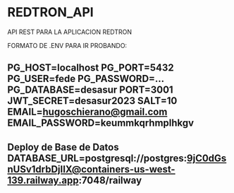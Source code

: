 # REDTRON_API

API REST PARA LA APLICACION REDTRON

FORMATO DE .ENV PARA IR PROBANDO:

PG_HOST=localhost
PG_PORT=5432
PG_USER=fede
PG_PASSWORD=...
PG_DATABASE=desasur
PORT=3001
JWT_SECRET=desasur2023
SALT=10
EMAIL=hugoschierano@gmail.com
EMAIL_PASSWORD=keummkqrhmplhkgv
------
Deploy de Base de Datos
DATABASE_URL=postgresql://postgres:9jC0dGsnUSv1drbDjIIX@containers-us-west-139.railway.app:7048/railway
------
